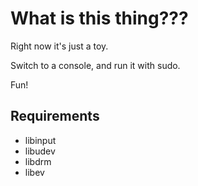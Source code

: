 # What is this thing???

Right now it's just a toy.

Switch to a console, and run it with sudo.

Fun!

## Requirements

* libinput
* libudev
* libdrm
* libev


